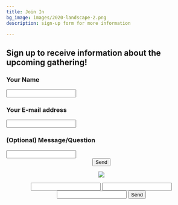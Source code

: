 ```yaml
---
title: Join In
bg_image: images/2020-landscape-2.png
description: sign-up form for more information

---
```

## Sign up to receive information about the upcoming gathering!

<form action="[https://getform.io/f/90d4734d-956d-41db-b285-c2898d6a7d60](https://getform.io/f/90d4734d-956d-41db-b285-c2898d6a7d60 "https://getform.io/f/90d4734d-956d-41db-b285-c2898d6a7d60")" method="POST">

### Your Name

<input type="text" name="name">

### Your E-mail address

<input type="email" name="email">

### (Optional) Message/Question

<input type="text" name="message">

<br>

<center><button type="submit">Send</button>

</form>

<br>

![](images/2020-three-quarters-1.png)

<form action="[**https://formspree.io/**](https://formspree.io/ "https://formspree.io/")**voraciouslaptop@gmail.com**" method="POST"> <input type="text" name="name"> <input type="email" name="email"> <input type="text" name="message"> <button type="submit">Send</button> </form>
